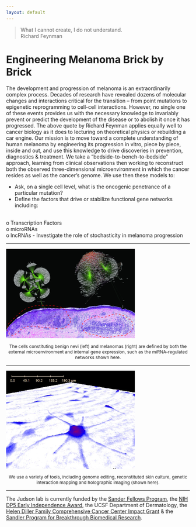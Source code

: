 ```yaml
---
layout: default
---
```


> What I cannot create, I do not understand. <br />
> Richard Feynman

# Engineering Melanoma Brick by Brick

The development and progression of melanoma is an extraordinarily complex process. Decades of research have revealed dozens of molecular changes and interactions critical for the transition – from point mutations to epigenetic reprogramming to cell-cell interactions.  However, no single one of these events provides us with the necessary knowledge to invariably prevent or predict the development of the disease or to abolish it once it has progressed.
The above quote by Richard Feynman applies equally well to cancer biology as it does to lecturing on theoretical physics or rebuilding a car engine. Our mission is to move toward a complete understanding of human melanoma by engineering its progression in vitro, piece by piece, inside and out, and use this knowledge to drive discoveries in prevention, diagnostics & treatment. We take a “bedside-to-bench-to-bedside” approach, learning from clinical observations then working to reconstruct both the observed three-dimensional microenvironment in which the cancer resides as well as the cancer’s genome.
We use then these models to:

- Ask, on a single cell level, what is the oncogenic penetrance of a particular mutation?
- Define the factors that drive or stabilize functional gene networks including:
<br />
o	Transcription Factors
<br />
o	microRNAs
<br />
o	lncRNAs
- Investigate the role of stochasticity in melanoma progression

<hr/>

<img src="/img/home.jpg" alt="Home" class="img-responsive" style="max-width: 70%; margin: auto;">
<p style="font-size: 12px; text-align: center;">The cells constituting benign nevi (left) and melanomas (right) are defined by both the external microenvironment and internal gene expression, such as the miRNA-regulated networks shown here.</p>

<hr/>

<img src="/img/home2.jpg" alt="Home2" class="img-responsive" style="max-width: 70%; margin: auto;">
<p style="font-size: 12px; text-align: center;">We use a variety of tools, including genome editing, reconstituted skin culture, genetic interaction mapping and holographic imaging (shown here).</p>

<hr/>

The Judson lab is currently funded by the [Sander Fellows Program](http://fellows.ucsf.edu/), the [NIH DP5 Early Independence Award](http://commonfund.nih.gov/earlyindependence/index), the UCSF Department of Dermatology, the [Helen Diller Family Comprehensive Cancer Center Impact Grant](http://cancer.ucsf.edu/research/intramural/impact-pitch) & the [Sandler Program for Breakthrough Biomedical Research](http://pbbr.ucsf.edu/).

